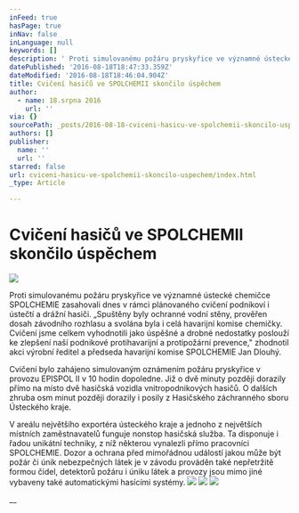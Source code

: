 ```yaml
---
inFeed: true
hasPage: true
inNav: false
inLanguage: null
keywords: []
description: ' Proti simulovanému požáru pryskyřice ve významné ústecké chemičce SPOLCHEMIE zasahovali dnes v rámci plánovaného cvičení podnikoví i ústečtí a drážní hasiči. „Spuštěny byly ochranné vodní stěny, prověřen dosah závodního rozhlasu a svolána byla i celá havarijní komise chemičky. Cvičení jsme celkem vyhodnotili jako úspěšné a drobné nedostatky poslouží ke zlepšení naší podnikové protihavarijní a protipožární prevence," zhodnotil akci výrobní ředitel a předseda havarijní komise SPOLCHEMIE Jan Dlouhý.'
datePublished: '2016-08-18T18:47:33.359Z'
dateModified: '2016-08-18T18:46:04.904Z'
title: Cvičení hasičů ve SPOLCHEMII skončilo úspěchem
author:
  - name: 18.srpna 2016
    url: ''
via: {}
sourcePath: _posts/2016-08-18-cviceni-hasicu-ve-spolchemii-skoncilo-uspechem.md
authors: []
publisher:
  name: ''
  url: ''
starred: false
url: cviceni-hasicu-ve-spolchemii-skoncilo-uspechem/index.html
_type: Article

---
```

# Cvičení hasičů ve SPOLCHEMII skončilo úspěchem
![](https://the-grid-user-content.s3-us-west-2.amazonaws.com/35301cb2-cfed-4330-8512-9f9f04a70876.jpg)

Proti simulovanému požáru pryskyřice ve významné ústecké chemičce SPOLCHEMIE zasahovali dnes v rámci plánovaného cvičení podnikoví i ústečtí a drážní hasiči. „Spuštěny byly ochranné vodní stěny, prověřen dosah závodního rozhlasu a svolána byla i celá havarijní komise chemičky. Cvičení jsme celkem vyhodnotili jako úspěšné a drobné nedostatky poslouží ke zlepšení naší podnikové protihavarijní a protipožární prevence," zhodnotil akci výrobní ředitel a předseda havarijní komise SPOLCHEMIE Jan Dlouhý.

Cvičení bylo zahájeno simulovaným oznámením požáru pryskyřice v provozu EPISPOL II v 10 hodin dopoledne. Již o dvě minuty později dorazily přímo na místo dvě hasičská vozidla vnitropodnikových hasičů. O dalších zhruba osm minut později dorazily i posily z Hasičského záchranného sboru Ústeckého kraje.

V areálu největšího exportéra ústeckého kraje a jednoho z největších místních zaměstnavatelů funguje nonstop hasičská služba. Ta disponuje i řadou unikátní techniky, z níž některou vynalezli přímo pracovníci SPOLCHEMIE. Dozor a ochrana před mimořádnou událostí jakou může být požár či únik nebezpečných látek je v závodu prováděn také nepřetržitě formou čidel, detektorů požáru i úniku látek a provozy jsou mimo jiné vybaveny také automatickými hasícími systémy.
![](https://the-grid-user-content.s3-us-west-2.amazonaws.com/74a4e625-016f-4868-b707-6f222a5e51a8.jpg)
![](https://the-grid-user-content.s3-us-west-2.amazonaws.com/7262307d-8d5b-43ad-a513-ead8b4f2a77d.jpg)
![](https://the-grid-user-content.s3-us-west-2.amazonaws.com/d6edf1ae-3a4a-40c3-a828-7b4bc2c6cd86.jpg)

__